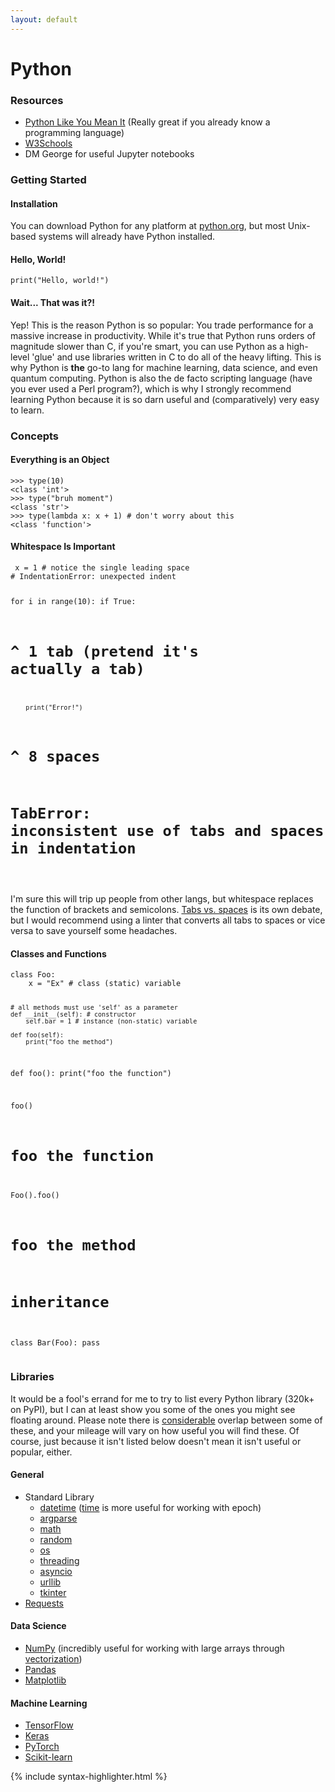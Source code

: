 ```yaml
---
layout: default
---
```


<div class='container'>
<h1 class='display-1 text-center'>Python</h1>

<h3>Resources</h3>

<ul>
<li><a href='http://www.pythonlikeyoumeanit.com/'>Python Like You Mean It</a> (Really great if you already know a programming language)</li>
<li><a href='https://www.w3schools.com/python/default.asp'>W3Schools</a></li>
<li>DM George for useful Jupyter notebooks</li>
</ul>

<h3>Getting Started</h3>
<h4>Installation</h4>
<p>
You can download Python for any platform at <a href='https://www.python.org/downloads/'>python.org</a>, but most Unix-based systems will already have Python installed.
</p>
<h4>Hello, World!</h4>

<div class="col-4">
<pre><code>print("Hello, world!")</code></pre>
</div>

<h4>Wait... That was it?!</h4>
<p>
Yep! This is the reason Python is so popular: You trade performance for a massive increase in productivity. While it's true that Python runs orders of magnitude slower than C, if you're smart, you can use Python as a high-level 'glue' and use libraries written in C to do all of the heavy lifting. This is why Python is <b>the</b> go-to lang for machine learning, data science, and even quantum computing. Python is also the de facto scripting language (have you ever used a Perl program?), which is why I strongly recommend learning Python because it is so darn useful and (comparatively) very easy to learn.
</p>


<h3>Concepts</h3>

<h4>Everything is an Object</h4>

<div class="col-4">
<pre><code>&gt;&gt;&gt; type(10)
&lt;class 'int'&gt;
&gt;&gt;&gt; type("bruh moment")
&lt;class 'str'&gt;
&gt;&gt;&gt; type(lambda x: x + 1) # don't worry about this
&lt;class 'function'&gt;
</code></pre>
</div>

<h4>Whitespace Is Important</h4>

<div class="col-4">
<pre><code> x = 1 # notice the single leading space
# IndentationError: unexpected indent

for i in range(10):
    if True:
# ^ 1 tab (pretend it's actually a tab)
        print("Error!")
# ^ 8 spaces
# TabError: inconsistent use of tabs and spaces in indentation
</code></pre>
</div>
<p>
I'm sure this will trip up people from other langs, but whitespace replaces the function of brackets and semicolons. <a href='https://www.youtube.com/watch?v=SsoOG6ZeyUI'>Tabs vs. spaces</a> is its own debate, but I would recommend using a linter that converts all tabs to spaces or vice versa to save yourself some headaches.
</p>

<h4>Classes and Functions</h4>

<div class="col-4">
<pre><code>class Foo:
    x = "Ex" # class (static) variable

    # all methods must use 'self' as a parameter
    def __init__(self): # constructor
        self.bar = 1 # instance (non-static) variable

    def foo(self):
        print("foo the method")

def foo():
    print("foo the function")

foo()
# foo the function
Foo().foo()
# foo the method


# inheritance
class Bar(Foo):
    pass
</code></pre>
</div>

<h3>Libraries</h3>
<p>
It would be a fool's errand for me to try to list every Python library (320k+ on PyPI), but I can at least show you some of the ones you might see floating around. Please note there is <u>considerable</u> overlap between some of these, and your mileage will vary on how useful you will find these. Of course, just because it isn't listed below doesn't mean it isn't useful or popular, either.
</p>

<h4>General</h4>
<ul>
<li>Standard Library
<ul>
<li><a href='https://docs.python.org/3/library/datetime.html'>datetime</a> (<a href='https://docs.python.org/3/library/time.html'>time</a> is more useful for working with epoch)</li>
<li><a href='https://docs.python.org/3/library/argparse.html'>argparse</a></li>
<li><a href='https://docs.python.org/3/library/math.html'>math</a></li>
<li><a href='https://docs.python.org/3/library/random.html'>random</a></li>
<li><a href='https://docs.python.org/3/library/os.html'>os</a></li>
<li><a href='https://docs.python.org/3/library/threading.html'>threading</a></li>
<li><a href='https://docs.python.org/3/library/asyncio.html'>asyncio</a></li>
<li><a href='https://docs.python.org/3/library/urllib.html'>urllib</a></li>
<li><a href='https://docs.python.org/3/library/tkinter.html'>tkinter</a></li>
</ul></li>
<li><a href='https://docs.python-requests.org/en/latest/'>Requests</a></li>
</ul>

<h4>Data Science</h4>
<ul>
<li><a href='https://numpy.org/'>NumPy</a>  (incredibly useful for working with large arrays through <a href='https://stackoverflow.com/questions/1422149/what-is-vectorization'>vectorization</a>)</li>
<li><a href='https://pandas.pydata.org/'>Pandas</a></li>
<li><a href='https://matplotlib.org/'>Matplotlib</a></li>
</ul>

<h4>Machine Learning</h4>
<ul>
<li><a href='https://www.tensorflow.org/'>TensorFlow</a></li>
<li><a href='https://keras.io/'>Keras</a></li>
<li><a href='https://pytorch.org/'>PyTorch</a></li>
<li><a href='https://scikit-learn.org/stable/'>Scikit-learn</a></li>
</ul>


</div>

{% include syntax-highlighter.html %}